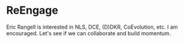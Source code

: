 # ReEngage
Eric Rangell is interested in NLS, DCE, (D)DKR, CoEvolution, etc. I am encouraged. Let's see if we can collaborate and build momentum.
